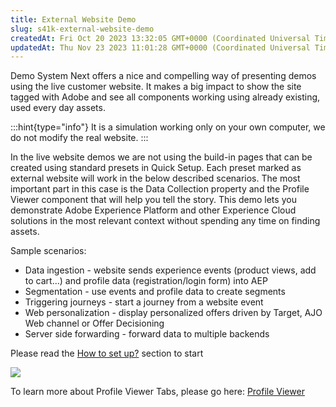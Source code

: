 ```yaml
---
title: External Website Demo
slug: s41k-external-website-demo
createdAt: Fri Oct 20 2023 13:32:05 GMT+0000 (Coordinated Universal Time)
updatedAt: Thu Nov 23 2023 11:01:28 GMT+0000 (Coordinated Universal Time)
---
```


Demo System Next offers a nice and compelling way of presenting demos using the live customer website. It makes a big impact to show the site tagged with Adobe and see all components working using already existing, used every day assets.

:::hint{type="info"}
It is a simulation working only on your own computer, we do not modify the real website.
:::

In the live website demos we are not using the build-in pages that can be created using standard presets in Quick Setup. Each preset marked as external website will work in the below described scenarios. The most important part in this case is the Data Collection property and the Profile Viewer component that will help you tell the story. This demo lets you demonstrate Adobe Experience Platform and other Experience Cloud solutions in the most relevant context without spending any time on finding assets.

Sample scenarios:

- Data ingestion - website sends experience events (product views, add to cart...) and profile data (registration/login form) into AEP
- Segmentation - use events and profile data to create segments
- Triggering journeys - start a journey from a website event
- Web personalization - display personalized offers driven by Target, AJO Web channel or Offer Decisioning
- Server side forwarding - forward data to multiple backends

Please read the [How to set up?]() section to start

![](https://2470783510-files.gitbook.io/~/files/v0/b/gitbook-legacy-files/o/assets%2F-MMLrO7TweNFMn8PgeVh%2F-MV2-GTVta6Nc5iacJw6%2F-MV21MdrDSNvYR8K90I3%2FScreenshot%202021-03-05%20at%2016.37.09.png?alt=media\&token=96a68a55-bebc-44f2-beb9-90b2b0edfe4b)

To learn more about Profile Viewer Tabs, please go here: [Profile Viewer](<../Demo System Next/Profile Viewer.md>)



